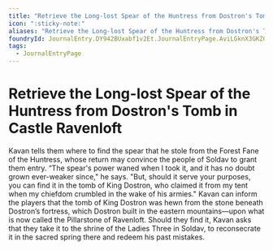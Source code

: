 ```yaml
---
title: "Retrieve the Long-lost Spear of the Huntress from Dostron's Tomb in Castle Ravenloft"
icon: ":sticky-note:"
aliases: "Retrieve the Long-lost Spear of the Huntress from Dostron's Tomb in Castle Ravenloft"
foundryId: JournalEntry.DY942BUxabf1v2Et.JournalEntryPage.AviLGknX3GKZGIU2
tags:
  - JournalEntryPage
---
```


# Retrieve the Long-lost Spear of the Huntress from Dostron's Tomb in Castle Ravenloft
Kavan tells them where to find the spear that he stole from the Forest Fane of the Huntress, whose return may convince the people of Soldav to grant them entry. “The spear's power waned when I took it, and it has no doubt grown ever-weaker since," he says. "But, should it serve your purposes, you can find it in the tomb of King Dostron, who claimed it from my tent when my chiefdom crumbled in the wake of his armies."
Kavan can inform the players that the tomb of King Dostron was hewn from the stone beneath Dostron’s fortress, which Dostron built in the eastern mountains—upon what is now called the Pillarstone of Ravenloft. Should they find it, Kavan asks that they take it to the shrine of the Ladies Three in Soldav, to reconsecrate it in the sacred spring there and redeem his past mistakes.